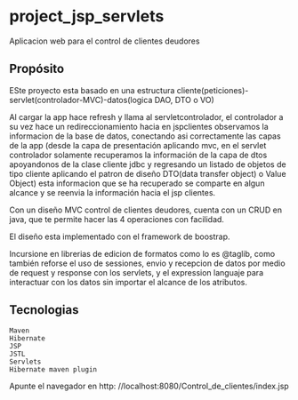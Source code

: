 # project_jsp_servlets
Aplicacion web para el control de clientes deudores

## Propósito
ESte proyecto esta basado en una estructura cliente(peticiones)-servlet(controlador-MVC)-datos(logica DAO, DTO o VO)


Al cargar la app hace refresh y llama al servletcontrolador, el controlador a su vez hace un redireccionamiento hacia en jspclientes
observamos la informacion de la base de datos, conectando asi correctamente las capas de la app (desde la capa de presentación aplicando mvc, en el servlet controlador 
solamente recuperamos la información de la capa de dtos apoyandonos de la clase cliente jdbc y regresando un listado de objetos de tipo cliente
aplicando el patron de diseño DTO(data transfer object) o Value Object) 
esta informacion que se ha recuperado se comparte en algun alcance y se reenvia la información hacia el jsp clientes.

Con un diseño MVC control de clientes deudores, cuenta con un CRUD en java, que te permite hacer las 4 operaciones con facilidad.

El diseño esta implementado con el framework de boostrap.

Incursione en librerias de edicion de formatos como lo es @taglib, como también reforse el uso de sessiones, envio y recepcion de datos por medio de request y response con los servlets, y el expression languaje para interactuar con los datos sin importar el alcance de los atributos.

## Tecnologias

    Maven
    Hibernate
    JSP
    JSTL
    Servlets
    Hibernate maven plugin

Apunte el navegador en http: //localhost:8080/Control_de_clientes/index.jsp
